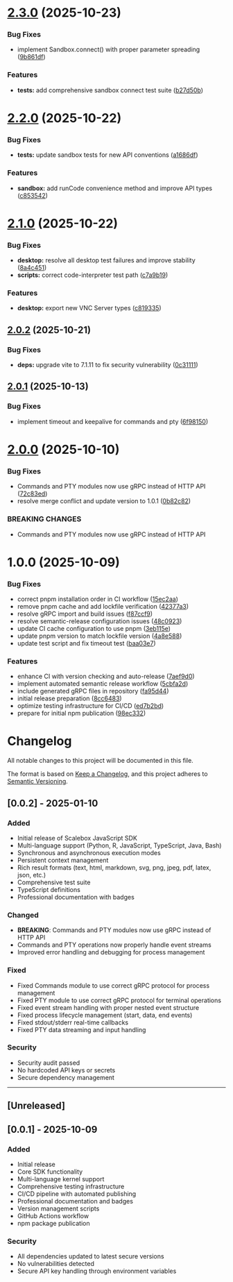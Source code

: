 # [2.3.0](https://github.com/scalebox-dev/scalebox-sdk-js/compare/v2.2.0...v2.3.0) (2025-10-23)


### Bug Fixes

* implement Sandbox.connect() with proper parameter spreading ([9b861df](https://github.com/scalebox-dev/scalebox-sdk-js/commit/9b861df366469554dadf9f9152817fa348636c48))


### Features

* **tests:** add comprehensive sandbox connect test suite ([b27d50b](https://github.com/scalebox-dev/scalebox-sdk-js/commit/b27d50b7227168af3e3ca7c761b849c848a0455c))

# [2.2.0](https://github.com/scalebox-dev/scalebox-sdk-js/compare/v2.1.0...v2.2.0) (2025-10-22)


### Bug Fixes

* **tests:** update sandbox tests for new API conventions ([a1686df](https://github.com/scalebox-dev/scalebox-sdk-js/commit/a1686dfb99dd27169048863d0f09409408c3ea24))


### Features

* **sandbox:** add runCode convenience method and improve API types ([c853542](https://github.com/scalebox-dev/scalebox-sdk-js/commit/c853542881a1676785f5f9073a3426f36b6e2cb9))

# [2.1.0](https://github.com/scalebox-dev/scalebox-sdk-js/compare/v2.0.2...v2.1.0) (2025-10-22)


### Bug Fixes

* **desktop:** resolve all desktop test failures and improve stability ([8a4c451](https://github.com/scalebox-dev/scalebox-sdk-js/commit/8a4c4516cb7371c11c6516b8d3af48b4476c7c4b))
* **scripts:** correct code-interpreter test path ([c7a9b19](https://github.com/scalebox-dev/scalebox-sdk-js/commit/c7a9b196170f07a45a9ad200768fb4d651c29450))


### Features

* **desktop:** export new VNC Server types ([c819335](https://github.com/scalebox-dev/scalebox-sdk-js/commit/c819335e8764e2b4d80783215733b496586c60bd))

## [2.0.2](https://github.com/scalebox-dev/scalebox-sdk-js/compare/v2.0.1...v2.0.2) (2025-10-21)


### Bug Fixes

* **deps:** upgrade vite to 7.1.11 to fix security vulnerability ([0c31111](https://github.com/scalebox-dev/scalebox-sdk-js/commit/0c31111fd37b7a842597dd5a9216156d668420ed))

## [2.0.1](https://github.com/scalebox-dev/scalebox-sdk-js/compare/v2.0.0...v2.0.1) (2025-10-13)


### Bug Fixes

* implement timeout and keepalive for commands and pty ([6f98150](https://github.com/scalebox-dev/scalebox-sdk-js/commit/6f98150687b66db83c215dab158181612d269023))

# [2.0.0](https://github.com/scalebox-dev/scalebox-sdk-js/compare/v1.0.0...v2.0.0) (2025-10-10)


### Bug Fixes

* Commands and PTY modules now use gRPC instead of HTTP API ([72c83ed](https://github.com/scalebox-dev/scalebox-sdk-js/commit/72c83ed87d87ce2260faeabbb03f1ea86f181ebb))
* resolve merge conflict and update version to 1.0.1 ([0b82c82](https://github.com/scalebox-dev/scalebox-sdk-js/commit/0b82c82fc6a9d4db38b385bd95431703ac39c69f))


### BREAKING CHANGES

* Commands and PTY modules now use gRPC instead of HTTP API

# 1.0.0 (2025-10-09)


### Bug Fixes

* correct pnpm installation order in CI workflow ([15ec2aa](https://github.com/scalebox-dev/scalebox-sdk-js/commit/15ec2aaf60118f6882bbcc1b3f701360bcac86fb))
* remove pnpm cache and add lockfile verification ([42377a3](https://github.com/scalebox-dev/scalebox-sdk-js/commit/42377a30121d668cfbd35b9f037b9069cc2ed5fc))
* resolve gRPC import and build issues ([f87ccf9](https://github.com/scalebox-dev/scalebox-sdk-js/commit/f87ccf9c6bf89bad1166129771833e3328359e18))
* resolve semantic-release configuration issues ([48c0923](https://github.com/scalebox-dev/scalebox-sdk-js/commit/48c0923ef4a9afd2c6dff72614c3d8c88c7b187a))
* update CI cache configuration to use pnpm ([3eb115e](https://github.com/scalebox-dev/scalebox-sdk-js/commit/3eb115ed8ca490a2f853a21fbe2441a6ca66bba2))
* update pnpm version to match lockfile version ([4a8e588](https://github.com/scalebox-dev/scalebox-sdk-js/commit/4a8e588772c4f457130778bc8463c80eb4f67125))
* update test script and fix timeout test ([baa03e7](https://github.com/scalebox-dev/scalebox-sdk-js/commit/baa03e720ad53b2008ac1f9381b9aaf5271b0730))


### Features

* enhance CI with version checking and auto-release ([7aef9d0](https://github.com/scalebox-dev/scalebox-sdk-js/commit/7aef9d04e25f3563062ff55672f4769da4261e97))
* implement automated semantic release workflow ([5cbfa2d](https://github.com/scalebox-dev/scalebox-sdk-js/commit/5cbfa2d087b9076412a9332bd5366c93d350a3d4))
* include generated gRPC files in repository ([fa95d44](https://github.com/scalebox-dev/scalebox-sdk-js/commit/fa95d44b557b67b391fb3b76e2ade6ec946ef192))
* initial release preparation ([8cc6483](https://github.com/scalebox-dev/scalebox-sdk-js/commit/8cc6483ac3e2914ae5c65a466e5ccdb446c40bfe))
* optimize testing infrastructure for CI/CD ([ed7b2bd](https://github.com/scalebox-dev/scalebox-sdk-js/commit/ed7b2bd381f1ff5fc2ed09077806bb939bb36b71))
* prepare for initial npm publication ([98ec332](https://github.com/scalebox-dev/scalebox-sdk-js/commit/98ec3320b7622d91d28b96925d505ccf9f17b78b))

# Changelog

All notable changes to this project will be documented in this file.

The format is based on [Keep a Changelog](https://keepachangelog.com/en/1.0.0/),
and this project adheres to [Semantic Versioning](https://semver.org/spec/v2.0.0.html).

## [0.0.2] - 2025-01-10

### Added
- Initial release of Scalebox JavaScript SDK
- Multi-language support (Python, R, JavaScript, TypeScript, Java, Bash)
- Synchronous and asynchronous execution modes
- Persistent context management
- Rich result formats (text, html, markdown, svg, png, jpeg, pdf, latex, json, etc.)
- Comprehensive test suite
- TypeScript definitions
- Professional documentation with badges

### Changed
- **BREAKING**: Commands and PTY modules now use gRPC instead of HTTP API
- Commands and PTY operations now properly handle event streams
- Improved error handling and debugging for process management

### Fixed
- Fixed Commands module to use correct gRPC protocol for process management
- Fixed PTY module to use correct gRPC protocol for terminal operations
- Fixed event stream handling with proper nested event structure
- Fixed process lifecycle management (start, data, end events)
- Fixed stdout/stderr real-time callbacks
- Fixed PTY data streaming and input handling

### Security
- Security audit passed
- No hardcoded API keys or secrets
- Secure dependency management

---

## [Unreleased]

## [0.0.1] - 2025-10-09

### Added
- Initial release
- Core SDK functionality
- Multi-language kernel support
- Comprehensive testing infrastructure
- CI/CD pipeline with automated publishing
- Professional documentation and badges
- Version management scripts
- GitHub Actions workflow
- npm package publication

### Security
- All dependencies updated to latest secure versions
- No vulnerabilities detected
- Secure API key handling through environment variables

